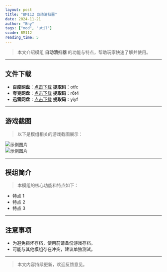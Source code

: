 ```yaml
---
layout: post
title: "BM112 自动清扫器"
date: 2024-11-21
author: "Bny"
tags: ["mod", "util"]
scode: BM112
reading_time: 5
---
```


> 本文介绍模组 **自动清扫器** 的功能与特点，帮助玩家快速了解并使用。

---





## 文件下载
- **百度网盘**：[点击下载](https://pan.baidu.com/s/1t1QCLoB8mR2oYlsL20m-MQ?pwd=otfc)  **提取码**：otfc  
- **夸克网盘**：[点击下载](https://pan.quark.cn/s/3c8c618e8f4e?pwd=r6t4)  **提取码**：r6t4  
- **迅雷网盘**：[点击下载](https://pan.xunlei.com/s/VOCCbeAzXdAt6kK_zGb_uOTeA1?pwd=yiyf)  **提取码**：yiyf  

---

## 游戏截图
> 以下是模组相关的游戏截图展示：

![示例图片](https://example.com/screenshot1.jpg)  
![示例图片](https://example.com/screenshot2.jpg)

---

## 模组简介
> 本模组的核心功能和特点如下：
- 特点 1
- 特点 2
- 特点 3

---

## 注意事项
- 为避免损坏存档，使用前请备份游戏存档。
- 可能与其他模组存在冲突，建议单独测试。

---

> 本文内容持续更新，欢迎反馈意见。

